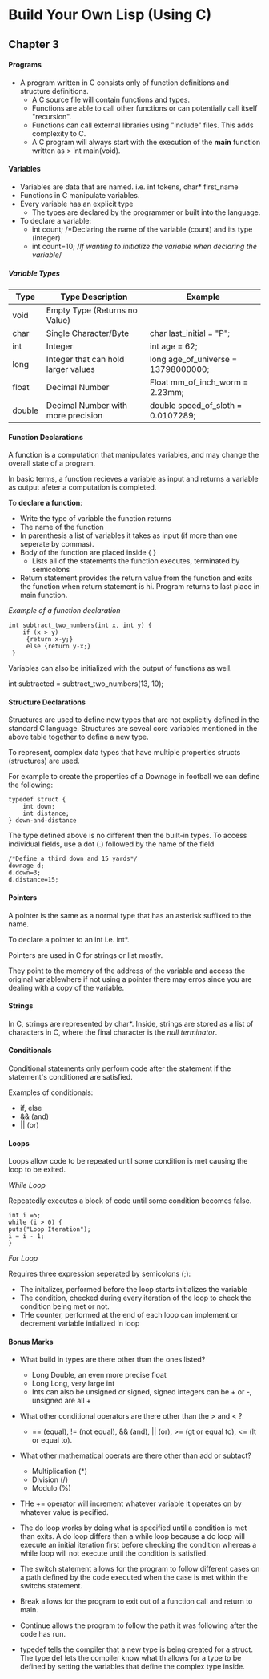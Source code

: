 # Build Your Own Lisp (Using C)

## Chapter 3

#### Programs
* A program written in C consists only of function definitions and structure definitions.
    * A C source file will contain functions and types. 
    * Functions are able to call other functions or can potentially call itself "recursion".
    * Functions can call external libraries using "include" files. This adds complexity to C.
    * A C program will always start with the execution of the **main** function written as > int main(void).
    
    
#### Variables
* Variables are data that are named. i.e. int tokens, char* first_name
* Functions in C manipulate variables.
* Every variable has an explicit type
  * The types are declared by the programmer or built into the language.
* To declare a variable:
    * int count;  /*Declaring the name of the variable (count) and its type (integer)
    * int count=10; /*If wanting to initialize the variable when declaring the variable*/

##### Variable Types
  
Type | Type Description | Example
-----|------------------|--------
void | Empty Type (Returns no Value) | 
char | Single Character/Byte | char last_initial = "P";
int  | Integer | int age = 62;
long | Integer that can hold larger values | long age_of_universe = 13798000000;
float| Decimal Number | Float mm_of_inch_worm = 2.23mm;
double | Decimal Number with more precision | double speed_of_sloth = 0.0107289;

#### Function Declarations

A function is a computation that manipulates variables, and may change the overall state of a program.

In basic terms, a function recieves a variable as input and returns a variable as output afeter a computation is completed.

To **declare a function**:

* Write the type of variable the function returns
* The name of the function
* In parenthesis a list of variables it takes as input (if more than one seperate by commas).
* Body of the function are placed inside { }
  * Lists all of the statements the function executes, terminated by semicolons
* Return statement provides the return value from the function and exits the function when return statement is hi. Program returns to last place in main function.

_Example of a function declaration_

    int subtract_two_numbers(int x, int y) {
        if (x > y)
         {return x-y;}
         else {return y-x;}
     }
 
 Variables can also be initialized with the output of functions as well. 
 
 int subtracted = subtract_two_numbers(13, 10);

#### Structure Declarations

Structures are used to define new types that are not explicitly defined in the standard C language. Structures are seveal core variables mentioned in the above table together to define a new type.

To represent, complex data types that have multiple properties structs (structures) are used.

For example to create the properties of a Downage in football we can define the following:

    typedef struct {
        int down;
        int distance;
    } down-and-distance
    
The type defined above is no different then the built-in types. To access individual fields, use a dot (.) followed by the name of the field

    /*Define a third down and 15 yards*/
    downage d;
    d.down=3;
    d.distance=15;
    
#### Pointers

A pointer is the same as a normal type that has an asterisk suffixed to the name. 

To declare a pointer to an int i.e. int*.

Pointers are used in C for strings or list mostly.

They point to the memory of the address of the variable and access the original variablewhere if not using a pointer there may erros since you are dealing with a copy of the variable. 

#### Strings

In C, strings are represented by char*. Inside, strings are stored as a list of characters in C, where the final character is the _null terminator_. 

#### Conditionals

Conditional statements only perform code after the statement if the statement's conditioned are satisfied.

Examples of conditionals:
   * if, else
   * && (and)
   * || (or)
   
#### Loops

Loops allow code to be repeated until some condition is met causing the loop to be exited.

*While Loop*

Repeatedly executes a block of code until some condition becomes false.

    int i =5;
    while (i > 0) {
    puts("Loop Iteration");
    i = i - 1;
    }
    
 *For Loop*
 
 Requires three expression seperated by semicolons (;):
 
 * The initalizer, performed before the loop starts initializes the variable
 * The condition, checked during every iteration of the loop to check the condition being met or not.
 * THe counter, performed at the end of each loop can implement or decrement variable intialized in loop
 
 #### Bonus Marks
 
 * What build in types are there other than the ones listed?
 
   * Long Double, an even more precise float
   * Long Long, very large int
   * Ints can also be unsigned or signed, signed integers can be + or -, unsigned are all +

* What other conditional operators are there other than the &gt; and &lt; ?
   * == (equal), != (not equal), && (and), || (or), >= (gt or equal to), <= (lt or equal to).

* What other mathematical operats are there other than add or subtact?
   * Multiplication (*)
   * Division (/)
   * Modulo (%)
   
* THe += operator will increment whatever variable it operates on by whatever value is pecified. 

* The do loop works by doing what is specified until a condition is met than exits. A do loop differs than a while loop because a do loop will execute an initial iteration first before checking the condition whereas a while loop will not execute until the condition is satisfied.

* The switch statement allows for the program to follow different cases on a path defined by the code executed when the case is met within the switchs statement.

* Break allows for the program to exit out of a function call and return to main.

* Continue allows the program to follow the path it was following after the code has run.

* typedef tells the compiler that a new type is being created for a struct. The type def lets the compiler know what th allows for a type to be defined by setting the variables that define the complex type inside.

